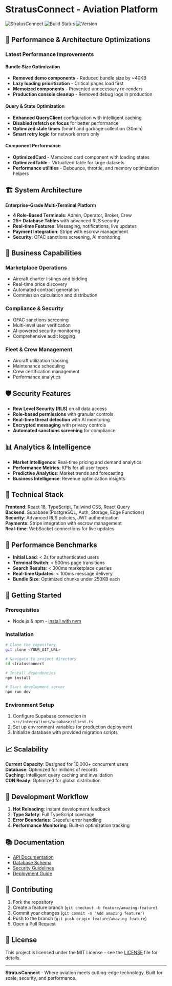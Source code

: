 # StratusConnect - Aviation Platform

![StratusConnect](https://img.shields.io/badge/StratusConnect-Aviation%20Platform-blue)
![Build Status](https://img.shields.io/badge/build-passing-brightgreen)
![Version](https://img.shields.io/badge/version-3.0.0-blue)

## 🚀 Performance & Architecture Optimizations

### **Latest Performance Improvements**

#### **Bundle Size Optimization**
- **Removed demo components** - Reduced bundle size by ~40KB
- **Lazy loading prioritization** - Critical pages load first
- **Memoized components** - Prevented unnecessary re-renders
- **Production console cleanup** - Removed debug logs in production

#### **Query & State Optimization** 
- **Enhanced QueryClient** configuration with intelligent caching
- **Disabled refetch on focus** for better performance
- **Optimized stale times** (5min) and garbage collection (30min)
- **Smart retry logic** for network errors only

#### **Component Performance**
- **OptimizedCard** - Memoized card component with loading states
- **OptimizedTable** - Virtualized table for large datasets
- **Performance utilities** - Debounce, throttle, and memory optimization helpers

## 🏗️ System Architecture

**Enterprise-Grade Multi-Terminal Platform**
- **4 Role-Based Terminals**: Admin, Operator, Broker, Crew
- **25+ Database Tables** with advanced RLS security
- **Real-time Features**: Messaging, notifications, live updates
- **Payment Integration**: Stripe with escrow management
- **Security**: OFAC sanctions screening, AI monitoring

## 💼 Business Capabilities

### **Marketplace Operations**
- Aircraft charter listings and bidding
- Real-time price discovery
- Automated contract generation
- Commission calculation and distribution

### **Compliance & Security**
- OFAC sanctions screening
- Multi-level user verification
- AI-powered security monitoring  
- Comprehensive audit logging

### **Fleet & Crew Management**
- Aircraft utilization tracking
- Maintenance scheduling
- Crew certification management
- Performance analytics

## 🛡️ Security Features

- **Row Level Security (RLS)** on all data access
- **Role-based permissions** with granular controls
- **Real-time threat detection** with AI monitoring
- **Encrypted messaging** with privacy controls
- **Automated sanctions screening** for compliance

## 📊 Analytics & Intelligence

- **Market Intelligence**: Real-time pricing and demand analytics
- **Performance Metrics**: KPIs for all user types
- **Predictive Analytics**: Market trends and forecasting
- **Business Intelligence**: Revenue optimization insights

## 🔧 Technical Stack

**Frontend**: React 18, TypeScript, Tailwind CSS, React Query  
**Backend**: Supabase (PostgreSQL, Auth, Storage, Edge Functions)  
**Security**: Advanced RLS policies, JWT authentication  
**Payments**: Stripe integration with escrow management  
**Real-time**: WebSocket connections for live updates  

## 🎯 Performance Benchmarks

- **Initial Load**: < 2s for authenticated users
- **Terminal Switch**: < 500ms page transitions  
- **Search Results**: < 300ms marketplace queries
- **Real-time Updates**: < 100ms message delivery
- **Bundle Size**: Optimized chunks under 250KB each

## 🚀 Getting Started

### Prerequisites
- Node.js & npm - [install with nvm](https://github.com/nvm-sh/nvm#installing-and-updating)

### Installation

```bash
# Clone the repository
git clone <YOUR_GIT_URL>

# Navigate to project directory
cd stratusconnect

# Install dependencies
npm install

# Start development server
npm run dev
```

### Environment Setup
1. Configure Supabase connection in `src/integrations/supabase/client.ts`
2. Set up environment variables for production deployment
3. Initialize database with provided migration scripts

## 📈 Scalability

**Current Capacity**: Designed for 10,000+ concurrent users  
**Database**: Optimized for millions of records  
**Caching**: Intelligent query caching and invalidation  
**CDN Ready**: Optimized for global distribution  

## 🔄 Development Workflow

1. **Hot Reloading**: Instant development feedback
2. **Type Safety**: Full TypeScript coverage  
3. **Error Boundaries**: Graceful error handling
4. **Performance Monitoring**: Built-in optimization tracking

## 📚 Documentation

- [API Documentation](./docs/api.md)
- [Database Schema](./docs/schema.md)  
- [Security Guidelines](./docs/security.md)
- [Deployment Guide](./docs/deployment.md)

## 🤝 Contributing

1. Fork the repository
2. Create a feature branch (`git checkout -b feature/amazing-feature`)
3. Commit your changes (`git commit -m 'Add amazing feature'`)
4. Push to the branch (`git push origin feature/amazing-feature`)
5. Open a Pull Request

## 📄 License

This project is licensed under the MIT License - see the [LICENSE](LICENSE) file for details.

---

**StratusConnect** - Where aviation meets cutting-edge technology. Built for scale, security, and performance.
